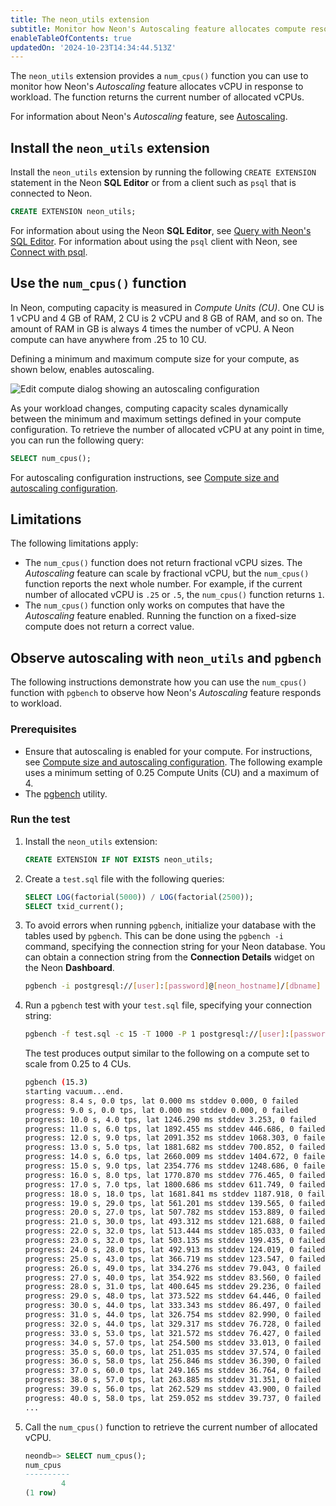 ```yaml
---
title: The neon_utils extension
subtitle: Monitor how Neon's Autoscaling feature allocates compute resources
enableTableOfContents: true
updatedOn: '2024-10-23T14:34:44.513Z'
---
```


The `neon_utils` extension provides a `num_cpus()` function you can use to monitor how Neon's _Autoscaling_ feature allocates vCPU in response to workload. The function returns the current number of allocated vCPUs.

For information about Neon's _Autoscaling_ feature, see [Autoscaling](https://neon.tech/docs/introduction/autoscaling).

## Install the `neon_utils` extension

Install the `neon_utils` extension by running the following `CREATE EXTENSION` statement in the Neon **SQL Editor** or from a client such as `psql` that is connected to Neon.

```sql
CREATE EXTENSION neon_utils;
```

For information about using the Neon **SQL Editor**, see [Query with Neon's SQL Editor](/docs/get-started-with-neon/query-with-neon-sql-editor). For information about using the `psql` client with Neon, see [Connect with psql](/docs/connect/query-with-psql-editor).

## Use the `num_cpus()` function

In Neon, computing capacity is measured in _Compute Units (CU)_. One CU is 1 vCPU and 4 GB of RAM, 2 CU is 2 vCPU and 8 GB of RAM, and so on. The amount of RAM in GB is always 4 times the number of vCPU. A Neon compute can have anywhere from .25 to 10 CU.

Defining a minimum and maximum compute size for your compute, as shown below, enables autoscaling.

![Edit compute dialog showing an autoscaling configuration](/docs/extensions/edit_compute_endpoint.png)

As your workload changes, computing capacity scales dynamically between the minimum and maximum settings defined in your compute configuration. To retrieve the number of allocated vCPU at any point in time, you can run the following query:

```sql
SELECT num_cpus();
```

For autoscaling configuration instructions, see [Compute size and autoscaling configuration](/docs/manage/endpoints#compute-size-and-autoscaling-configuration).

## Limitations

The following limitations apply:

- The `num_cpus()` function does not return fractional vCPU sizes. The _Autoscaling_ feature can scale by fractional vCPU, but the `num_cpus()` function reports the next whole number. For example, if the current number of allocated vCPU is `.25` or `.5`, the `num_cpus()` function returns `1`.
- The `num_cpus()` function only works on computes that have the _Autoscaling_ feature enabled. Running the function on a fixed-size compute does not return a correct value.

## Observe autoscaling with `neon_utils` and `pgbench`

The following instructions demonstrate how you can use the `num_cpus()` function with `pgbench` to observe how Neon's _Autoscaling_ feature responds to workload.

### Prerequisites

- Ensure that autoscaling is enabled for your compute. For instructions, see [Compute size and autoscaling configuration](/docs/manage/endpoints#compute-size-and-autoscaling-configuration). The following example uses a minimum setting of 0.25 Compute Units (CU) and a maximum of 4.
- The [pgbench](https://www.postgresql.org/docs/current/pgbench.html) utility.

### Run the test

1. Install the `neon_utils` extension:

   ```sql
   CREATE EXTENSION IF NOT EXISTS neon_utils;
   ```

2. Create a `test.sql` file with the following queries:

   ```sql
   SELECT LOG(factorial(5000)) / LOG(factorial(2500));
   SELECT txid_current();
   ```

3. To avoid errors when running `pgbench`, initialize your database with the tables used by `pgbench`. This can be done using the `pgbench -i` command, specifying the connection string for your Neon database. You can obtain a connection string from the **Connection Details** widget on the Neon **Dashboard**.

   ```bash shouldWrap
   pgbench -i postgresql://[user]:[password]@[neon_hostname]/[dbname]
   ```

4. Run a `pgbench` test with your `test.sql` file, specifying your connection string:

   ```bash shouldWrap
   pgbench -f test.sql -c 15 -T 1000 -P 1 postgresql://[user]:[password]@[neon_hostname]/[dbname]
   ```

   The test produces output similar to the following on a compute set to scale from 0.25 to 4 CUs.

   ```bash
   pgbench (15.3)
   starting vacuum...end.
   progress: 8.4 s, 0.0 tps, lat 0.000 ms stddev 0.000, 0 failed
   progress: 9.0 s, 0.0 tps, lat 0.000 ms stddev 0.000, 0 failed
   progress: 10.0 s, 4.0 tps, lat 1246.290 ms stddev 3.253, 0 failed
   progress: 11.0 s, 6.0 tps, lat 1892.455 ms stddev 446.686, 0 failed
   progress: 12.0 s, 9.0 tps, lat 2091.352 ms stddev 1068.303, 0 failed
   progress: 13.0 s, 5.0 tps, lat 1881.682 ms stddev 700.852, 0 failed
   progress: 14.0 s, 6.0 tps, lat 2660.009 ms stddev 1404.672, 0 failed
   progress: 15.0 s, 9.0 tps, lat 2354.776 ms stddev 1248.686, 0 failed
   progress: 16.0 s, 8.0 tps, lat 1770.870 ms stddev 776.465, 0 failed
   progress: 17.0 s, 7.0 tps, lat 1800.686 ms stddev 611.749, 0 failed
   progress: 18.0 s, 18.0 tps, lat 1681.841 ms stddev 1187.918, 0 failed
   progress: 19.0 s, 29.0 tps, lat 561.201 ms stddev 139.565, 0 failed
   progress: 20.0 s, 27.0 tps, lat 507.782 ms stddev 153.889, 0 failed
   progress: 21.0 s, 30.0 tps, lat 493.312 ms stddev 121.688, 0 failed
   progress: 22.0 s, 32.0 tps, lat 513.444 ms stddev 185.033, 0 failed
   progress: 23.0 s, 32.0 tps, lat 503.135 ms stddev 199.435, 0 failed
   progress: 24.0 s, 28.0 tps, lat 492.913 ms stddev 124.019, 0 failed
   progress: 25.0 s, 43.0 tps, lat 366.719 ms stddev 123.547, 0 failed
   progress: 26.0 s, 49.0 tps, lat 334.276 ms stddev 79.043, 0 failed
   progress: 27.0 s, 40.0 tps, lat 354.922 ms stddev 83.560, 0 failed
   progress: 28.0 s, 31.0 tps, lat 400.645 ms stddev 29.236, 0 failed
   progress: 29.0 s, 48.0 tps, lat 373.522 ms stddev 64.446, 0 failed
   progress: 30.0 s, 44.0 tps, lat 333.343 ms stddev 86.497, 0 failed
   progress: 31.0 s, 44.0 tps, lat 326.754 ms stddev 82.990, 0 failed
   progress: 32.0 s, 44.0 tps, lat 329.317 ms stddev 76.728, 0 failed
   progress: 33.0 s, 53.0 tps, lat 321.572 ms stddev 76.427, 0 failed
   progress: 34.0 s, 57.0 tps, lat 254.500 ms stddev 33.013, 0 failed
   progress: 35.0 s, 60.0 tps, lat 251.035 ms stddev 37.574, 0 failed
   progress: 36.0 s, 58.0 tps, lat 256.846 ms stddev 36.390, 0 failed
   progress: 37.0 s, 60.0 tps, lat 249.165 ms stddev 36.764, 0 failed
   progress: 38.0 s, 57.0 tps, lat 263.885 ms stddev 31.351, 0 failed
   progress: 39.0 s, 56.0 tps, lat 262.529 ms stddev 43.900, 0 failed
   progress: 40.0 s, 58.0 tps, lat 259.052 ms stddev 39.737, 0 failed
   ...
   ```

5. Call the `num_cpus()` function to retrieve the current number of allocated vCPU.

   ```sql
   ​​neondb=> SELECT num_cpus();
   num_cpus
   ----------
           4
   (1 row)
   ```

<NeedHelp/>
